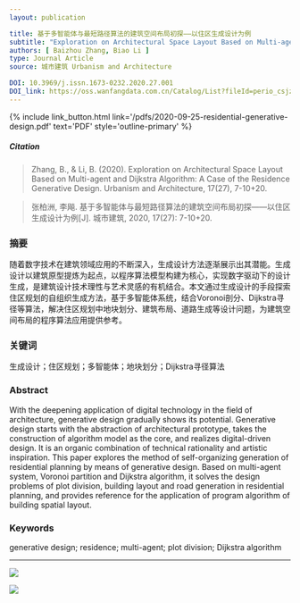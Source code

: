 ```yaml
---
layout: publication

title: 基于多智能体与最短路径算法的建筑空间布局初探——以住区生成设计为例
subtitle: "Exploration on Architectural Space Layout Based on Multi-agent and Dijkstra Algorithm: A Case of the Residence Generative Design"
authors: [ Baizhou Zhang, Biao Li ]
type: Journal Article
source: 城市建筑 Urbanism and Architecture

DOI: 10.3969/j.issn.1673-0232.2020.27.001
DOI_link: https://oss.wanfangdata.com.cn/Catalog/List?fileId=perio_csjz202027001&transaction=%7B%22id%22%3Anull%2C%22transferOutAccountsStatus%22%3Anull%2C%22transaction%22%3A%7B%22id%22%3A%221803687071039180800%22%2C%22status%22%3A1%2C%22createDateTime%22%3Anull%2C%22payDateTime%22%3A1718867483278%2C%22authToken%22%3A%22TGT-150694-Ld273UixLjUsadGxf7xNVbdpVzaoBSfLjodOafeujcvSORnRNd-auth-iploginservice-887d4dc59-9kwk4%22%2C%22user%22%3A%7B%22accountType%22%3A%22Group%22%2C%22key%22%3A%22dndxytsg%22%7D%2C%22transferIn%22%3A%7B%22accountType%22%3A%22Income%22%2C%22key%22%3A%22PeriodicalFulltext%22%7D%2C%22transferOut%22%3A%7B%22GTimeLimit.dndxytsg%22%3A3.0%7D%2C%22turnover%22%3A3.0%2C%22orderTurnover%22%3A3.0%2C%22productDetail%22%3A%22perio_csjz202027001%22%2C%22productTitle%22%3Anull%2C%22userIP%22%3A%22202.119.26.90%22%2C%22organName%22%3Anull%2C%22memo%22%3Anull%2C%22orderUser%22%3A%22dndxytsg%22%2C%22orderChannel%22%3A%22pc%22%2C%22payTag%22%3A%22%22%2C%22webTransactionRequest%22%3Anull%2C%22signature%22%3A%22PHLzpApbS9HR1YKAgOky3XbQuicXzDlbl26%2FlVAOF9VBDbk2WoDxuiF0C1C%2B0DhP4vRoPegfFFNf%5Cn%2FCMav%2Blyo9h8Cf55Mfwd4p1Rd0u1HuV6SooWMxWNxwgKrAMTCWAukFIU1IYAdZ9HFtRgrrKp2mtU%5CndU%2FApuWfQ3l6fJmbf%2Bw%3D%22%7D%2C%22isCache%22%3Afalse%7D
---
```


{% include link_button.html link='/pdfs/2020-09-25-residential-generative-design.pdf' text='PDF' style='outline-primary' %}

##### Citation
> Zhang, B., & Li, B. (2020). Exploration on Architectural Space Layout Based on Multi-agent and Dijkstra Algorithm: A Case of the Residence Generative Design. Urbanism and Architecture, 17(27), 7-10+20.

> 张柏洲, 李飚. 基于多智能体与最短路径算法的建筑空间布局初探——以住区生成设计为例[J]. 城市建筑, 2020, 17(27): 7-10+20.

### 摘要

随着数字技术在建筑领域应用的不断深入，生成设计方法逐渐展示出其潜能。生成设计以建筑原型提炼为起点，以程序算法模型构建为核心，实现数字驱动下的设计生成，是建筑设计技术理性与艺术灵感的有机结合。本文通过生成设计的手段探索住区规划的自组织生成方法，基于多智能体系统，结合Voronoi剖分、Dijkstra寻径等算法，解决住区规划中地块划分、建筑布局、道路生成等设计问题，为建筑空间布局的程序算法应用提供参考。

### 关键词

生成设计；住区规划；多智能体；地块划分；Dijkstra寻径算法

### Abstract

With the deepening application of digital technology in the field of architecture, generative design gradually shows its
potential. Generative design starts with the abstraction of architectural prototype, takes the construction of algorithm
model as the core, and realizes digital-driven design. It is an organic combination of technical rationality and
artistic inspiration. This paper explores the method of self-organizing generation of residential planning by means of
generative design. Based on multi-agent system, Voronoi partition and Dijkstra algorithm, it solves the design problems
of plot division, building layout and road generation in residential planning, and provides reference for the
application of program algorithm of building spatial layout.

### Keywords

generative design; residence; multi-agent; plot division; Dijkstra algorithm

---

![](https://archialgo-com-sources.oss-cn-hangzhou.aliyuncs.com/images/2020-09-25-mas-dijkstra-residential-union.jpg)

![](https://archialgo-com-sources.oss-cn-hangzhou.aliyuncs.com/images/2020-09-25-mas-dijkstra-residential-fig10.jpg)